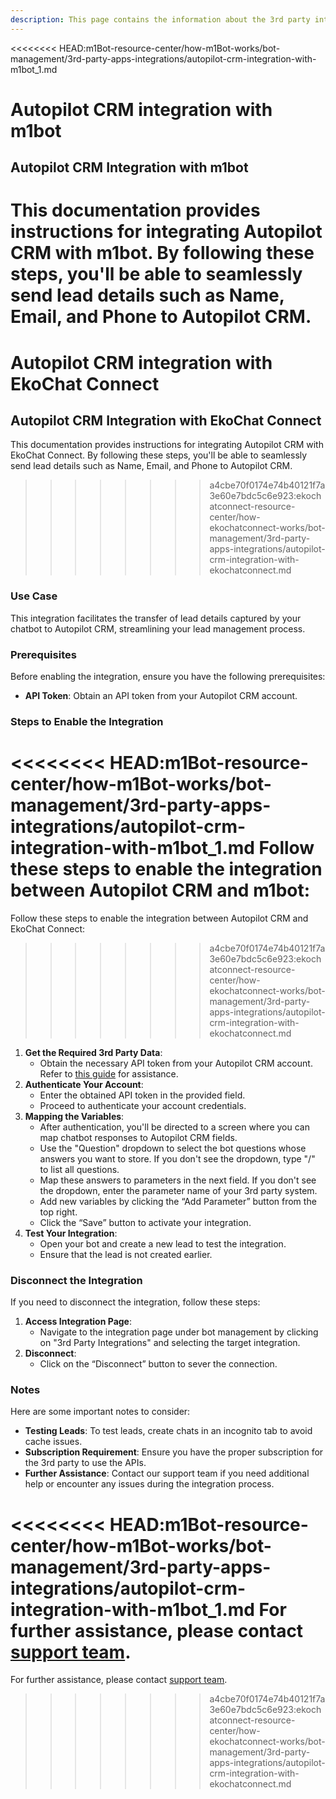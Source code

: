 ```yaml
---
description: This page contains the information about the 3rd party integrations.
---
```


<<<<<<<< HEAD:m1Bot-resource-center/how-m1Bot-works/bot-management/3rd-party-apps-integrations/autopilot-crm-integration-with-m1bot_1.md
# Autopilot CRM integration with m1bot

## Autopilot CRM Integration with m1bot

This documentation provides instructions for integrating Autopilot CRM with m1bot. By following these steps, you'll be able to seamlessly send lead details such as Name, Email, and Phone to Autopilot CRM.
========
# Autopilot CRM integration with EkoChat Connect

## Autopilot CRM Integration with EkoChat Connect

This documentation provides instructions for integrating Autopilot CRM with EkoChat Connect. By following these steps, you'll be able to seamlessly send lead details such as Name, Email, and Phone to Autopilot CRM.
>>>>>>>> a4cbe70f0174e74b40121f7a3e60e7bdc5c6e923:ekochatconnect-resource-center/how-ekochatconnect-works/bot-management/3rd-party-apps-integrations/autopilot-crm-integration-with-ekochatconnect.md

### Use Case

This integration facilitates the transfer of lead details captured by your chatbot to Autopilot CRM, streamlining your lead management process.

### Prerequisites

Before enabling the integration, ensure you have the following prerequisites:

* **API Token**: Obtain an API token from your Autopilot CRM account.

### Steps to Enable the Integration

<<<<<<<< HEAD:m1Bot-resource-center/how-m1Bot-works/bot-management/3rd-party-apps-integrations/autopilot-crm-integration-with-m1bot_1.md
Follow these steps to enable the integration between Autopilot CRM and m1bot:
========
Follow these steps to enable the integration between Autopilot CRM and EkoChat Connect:
>>>>>>>> a4cbe70f0174e74b40121f7a3e60e7bdc5c6e923:ekochatconnect-resource-center/how-ekochatconnect-works/bot-management/3rd-party-apps-integrations/autopilot-crm-integration-with-ekochatconnect.md

1. **Get the Required 3rd Party Data**:
   * Obtain the necessary API token from your Autopilot CRM account. Refer to [this guide](https://autopilot.docs.apiary.io/#reference/authentication) for assistance.
2. **Authenticate Your Account**:
   * Enter the obtained API token in the provided field.
   * Proceed to authenticate your account credentials.
3. **Mapping the Variables**:
   * After authentication, you'll be directed to a screen where you can map chatbot responses to Autopilot CRM fields.
   * Use the "Question" dropdown to select the bot questions whose answers you want to store. If you don't see the dropdown, type "/" to list all questions.
   * Map these answers to parameters in the next field. If you don't see the dropdown, enter the parameter name of your 3rd party system.
   * Add new variables by clicking the “Add Parameter” button from the top right.
   * Click the “Save” button to activate your integration.
4. **Test Your Integration**:
   * Open your bot and create a new lead to test the integration.
   * Ensure that the lead is not created earlier.

### Disconnect the Integration

If you need to disconnect the integration, follow these steps:

1. **Access Integration Page**:
   * Navigate to the integration page under bot management by clicking on "3rd Party Integrations" and selecting the target integration.
2. **Disconnect**:
   * Click on the “Disconnect” button to sever the connection.

### Notes

Here are some important notes to consider:

* **Testing Leads**: To test leads, create chats in an incognito tab to avoid cache issues.
* **Subscription Requirement**: Ensure you have the proper subscription for the 3rd party to use the APIs.
* **Further Assistance**: Contact our support team if you need additional help or encounter any issues during the integration process.

<<<<<<<< HEAD:m1Bot-resource-center/how-m1Bot-works/bot-management/3rd-party-apps-integrations/autopilot-crm-integration-with-m1bot_1.md
For further assistance, please contact [support team](mailto:m1bot.support@mark1.ai).
========
For further assistance, please contact [support team](mailto:support@eko.chat).
>>>>>>>> a4cbe70f0174e74b40121f7a3e60e7bdc5c6e923:ekochatconnect-resource-center/how-ekochatconnect-works/bot-management/3rd-party-apps-integrations/autopilot-crm-integration-with-ekochatconnect.md
